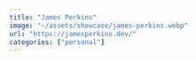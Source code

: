 ```yaml
---
title: "James Perkins"
image: "~/assets/showcase/james-perkins.webp"
url: "https://jamesperkins.dev/"
categories: ["personal"]
---
```

